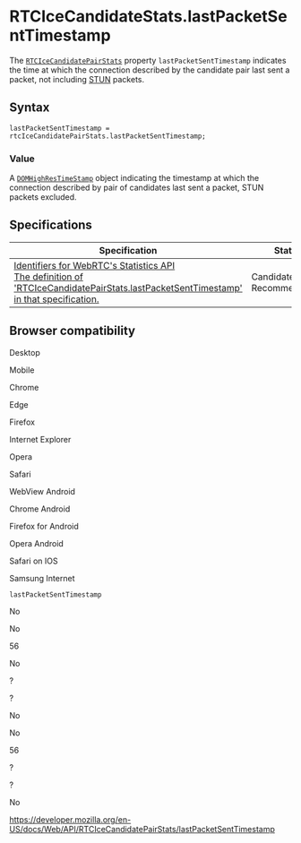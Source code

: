 RTCIceCandidateStats.lastPacketSentTimestamp
============================================

The [`RTCIceCandidatePairStats`](../rtcicecandidatepairstats) property `lastPacketSentTimestamp` indicates the time at which the connection described by the candidate pair last sent a packet, not including [STUN](https://developer.mozilla.org/en-US/docs/Glossary/STUN) packets.

Syntax
------

    lastPacketSentTimestamp = rtcIceCandidatePairStats.lastPacketSentTimestamp;

### Value

A [`DOMHighResTimeStamp`](../domhighrestimestamp) object indicating the timestamp at which the connection described by pair of candidates last sent a packet, STUN packets excluded.

Specifications
--------------

<table><thead><tr class="header"><th>Specification</th><th>Status</th><th>Comment</th></tr></thead><tbody><tr class="odd"><td><a href="https://w3c.github.io/webrtc-stats/#dom-rtcicecandidatepairstats-lastpacketsenttimestamp">Identifiers for WebRTC's Statistics API<br />
<span class="small">The definition of 'RTCIceCandidatePairStats.lastPacketSentTimestamp' in that specification.</span></a></td><td><span class="spec-cr">Candidate Recommendation</span></td><td>Initial specification.</td></tr></tbody></table>

Browser compatibility
---------------------

Desktop

Mobile

Chrome

Edge

Firefox

Internet Explorer

Opera

Safari

WebView Android

Chrome Android

Firefox for Android

Opera Android

Safari on IOS

Samsung Internet

`lastPacketSentTimestamp`

No

No

56

No

?

?

No

No

56

?

?

No

<a href="https://developer.mozilla.org/en-US/docs/Web/API/RTCIceCandidatePairStats/lastPacketSentTimestamp" class="_attribution-link">https://developer.mozilla.org/en-US/docs/Web/API/RTCIceCandidatePairStats/lastPacketSentTimestamp</a>
